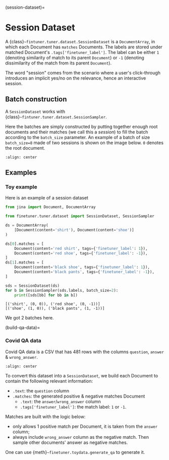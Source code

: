 (session-dataset)=
# Session Dataset

A {class}`~fintuner.tuner.dataset.SessionDataset` is a `DocumentArray`, in which each Document has `matches` Documents. The labels are stored under matched Document's `.tags['finetuner_label']`. The label can be either `1` (denoting similarity of match to its parent `Document`) or `-1` (denoting dissimilarity of the match from its parent `Document`).

The word "session" comes from the scenario where a user's click-through introduces an implicit yes/no on the relevance, hence an interactive session. 

## Batch construction

A `SessionDataset` works with {class}`~fintuner.tuner.dataset.SessionSampler`. 

Here the batches are simply constructed by putting together enough root documents and their matches (we call this a *session*) to fill the batch according to the `batch_size` parameter. An example of a batch of size `batch_size=8` made of two sessions is shown on the image below. `0` denotes the root document.

```{figure} ../session-dataset.png
:align: center
```


## Examples

### Toy example


Here is an example of a session dataset

```python
from jina import Document, DocumentArray

from finetuner.tuner.dataset import SessionDataset, SessionSampler

ds = DocumentArray(
    [Document(content='shirt'), Document(content='shoe')]
)

ds[0].matches = [
    Document(content='red shirt', tags={'finetuner_label': 1}),
    Document(content='red shoe', tags={'finetuner_label': -1}),
]
ds[1].matches = [
    Document(content='black shoe', tags={'finetuner_label': 1}),
    Document(content='black pants', tags={'finetuner_label': -1}),
]

sds = SessionDataset(ds)
for b in SessionSampler(sds.labels, batch_size=2):
    print([sds[bb] for bb in b])
```


```text
[('shirt', (0, 0)), ('red shoe', (0, -1))]
[('shoe', (1, 0)), ('black pants', (1, -1))]
```

We got 2 batches here.

(build-qa-data)=
### Covid QA data

Covid QA data is a CSV that has 481 rows with the columns `question`, `answer` & `wrong_answer`. 

```{figure} ../covid-qa-data.png
:align: center
```

To convert this dataset into a `SessionDataset`, we build each Document to contain the following relevant information:

- `.text`: the `question` column
- `.matches`: the generated positive & negative matches Document
    - `.text`: the `answer`/`wrong_answer` column
    - `.tags['finetuner_label']`: the match label: `1` or `-1`.

Matches are built with the logic below:

- only allows 1 positive match per Document, it is taken from the `answer` column;
- always include `wrong_answer` column as the negative match. Then sample other documents' answer as negative matches.

One can use {meth}`~finetuner.toydata.generate_qa` to generate it.